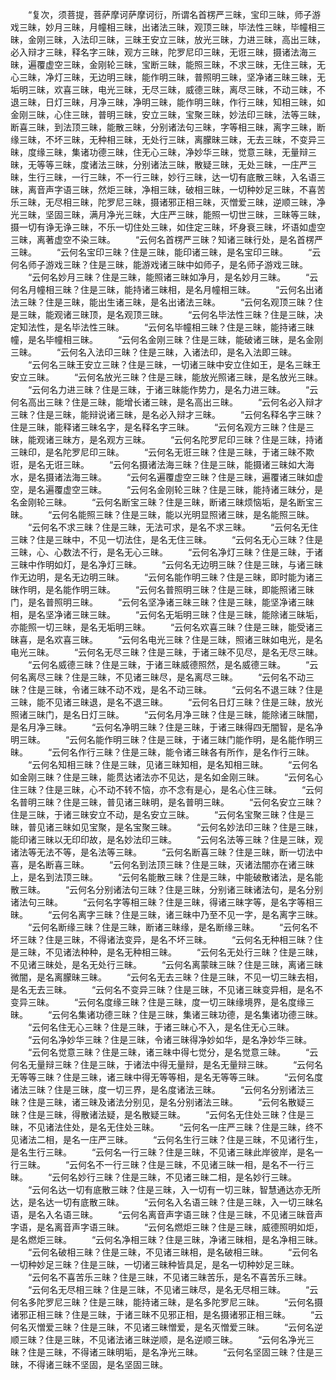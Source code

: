 <!-- { "loadSidebar": true } -->
　　“复次，须菩提，菩萨摩诃萨摩诃衍，所谓名首楞严三昧，宝印三昧，师子游戏三昧，妙月三昧，月幢相三昧，出诸法三昧，观顶三昧，毕法性三昧，毕幢相三昧，金刚三昧，入法印三昧，三昧王安立三昧，放光三昧，力进三昧，高出三昧，必入辩才三昧，释名字三昧，观方三昧，陀罗尼印三昧，无诳三昧，摄诸法海三昧，遍覆虚空三昧，金刚轮三昧，宝断三昧，能照三昧，不求三昧，无住三昧，无心三昧，净灯三昧，无边明三昧，能作明三昧，普照明三昧，坚净诸三昧三昧，无垢明三昧，欢喜三昧，电光三昧，无尽三昧，威德三昧，离尽三昧，不动三昧，不退三昧，日灯三昧，月净三昧，净明三昧，能作明三昧，作行三昧，知相三昧，如金刚三昧，心住三昧，普明三昧，安立三昧，宝聚三昧，妙法印三昧，法等三昧，断喜三昧，到法顶三昧，能散三昧，分别诸法句三昧，字等相三昧，离字三昧，断缘三昧，不坏三昧，无种相三昧，无处行三昧，离朦昧三昧，无去三昧，不变异三昧，度缘三昧，集诸功德三昧，住无心三昧，净妙华三昧，觉意三昧，无量辩三昧，无等等三昧，度诸法三昧，分别诸法三昧，散疑三昧，无处三昧，一庄严三昧，生行三昧，一行三昧，不一行三昧，妙行三昧，达一切有底散三昧，入名语三昧，离音声字语三昧，然炬三昧，净相三昧，破相三昧，一切种妙足三昧，不喜苦乐三昧，无尽相三昧，陀罗尼三昧，摄诸邪正相三昧，灭憎爱三昧，逆顺三昧，净光三昧，坚固三昧，满月净光三昧，大庄严三昧，能照一切世三昧，三昧等三昧，摄一切有诤无诤三昧，不乐一切住处三昧，如住定三昧，坏身衰三昧，坏语如虚空三昧，离著虚空不染三昧。
　　“云何名首楞严三昧？知诸三昧行处，是名首楞严三昧。
　　“云何名宝印三昧？住是三昧，能印诸三昧，是名宝印三昧。
　　“云何名师子游戏三昧？住是三昧，能游戏诸三昧中如师子，是名师子游戏三昧。
　　“云何名妙月三昧？住是三昧，能照诸三昧如净月，是名妙月三昧。
　　“云何名月幢相三昧？住是三昧，能持诸三昧相，是名月幢相三昧。
　　“云何名出诸法三昧？住是三昧，能出生诸三昧，是名出诸法三昧。
　　“云何名观顶三昧？住是三昧，能观诸三昧顶，是名观顶三昧。
　　“云何名毕法性三昧？住是三昧，决定知法性，是名毕法性三昧。
　　“云何名毕幢相三昧？住是三昧，能持诸三昧幢，是名毕幢相三昧。
　　“云何名金刚三昧？住是三昧，能破诸三昧，是名金刚三昧。
　　“云何名入法印三昧？住是三昧，入诸法印，是名入法即三昧。
　　“云何名三昧王安立三昧？住是三昧，一切诸三昧中安立住如王，是名三昧王安立三昧。
　　“云何名放光三昧？住是三昧，能放光照诸三昧，是名放光三昧。
　　“云何名力进三昧？住是三昧，于诸三昧能作势力，是名力进三昧。
　　“云何名高出三昧？住是三昧，能增长诸三昧，是名高出三昧。
　　“云何名必入辩才三昧？住是三昧，能辩说诸三昧，是名必入辩才三昧。
　　“云何名释名字三昧？住是三昧，能释诸三昧名字，是名释名字三昧。
　　“云何名观方三昧？住是三昧，能观诸三昧方，是名观方三昧。
　　“云何名陀罗尼印三昧？住是三昧，持诸三昧印，是名陀罗尼印三昧。
　　“云何名无诳三昧？住是三昧，于诸三昧不欺诳，是名无诳三昧。
　　“云何名摄诸法海三昧？住是三昧，能摄诸三昧如大海水，是名摄诸法海三昧。
　　“云何名遍覆虚空三昧？住是三昧，遍覆诸三昧如虚空，是名遍覆虚空三昧。
　　“云何名金刚轮三昧？住是三昧，能持诸三昧分，是名金刚轮三昧。
　　“云何名断宝三昧？住是三昧，断诸三昧烦恼垢，是名断宝三昧。
　　“云何名能照三昧？住是三昧，能以光明显照诸三昧，是名能照三昧。
　　“云何名不求三昧？住是三昧，无法可求，是名不求三昧。
　　“云何名无住三昧？住是三昧中，不见一切法住，是名无住三昧。
　　“云何名无心三昧？住是三昧，心、心数法不行，是名无心三昧。
　　“云何名净灯三昧？住是三昧，于诸三昧中作明如灯，是名净灯三昧。
　　“云何名无边明三昧？住是三昧，与诸三昧作无边明，是名无边明三昧。
　　“云何名能作明三昧？住是三昧，即时能为诸三昧作明，是名能作明三昧。
　　“云何名普照明三昧？住是三昧，即能照诸三昧门，是名普照明三昧。
　　“云何名坚净诸三昧三昧？住是三昧，能坚净诸三昧相，是名坚净诸三昧三昧。
　　“云何名无垢明三昧？住是三昧，能除诸三昧垢，亦能照一切三昧，是名无垢明三昧。
　　“云何名欢喜三昧？住是三昧，能受诸三昧喜，是名欢喜三昧。
　　“云何名电光三昧？住是三昧，照诸三昧如电光，是名电光三昧。
　　“云何名无尽三昧？住是三昧，于诸三昧不见尽，是名无尽三昧。
　　“云何名威德三昧？住是三昧，于诸三昧威德照然，是名威德三昧。
　　“云何名离尽三昧？住是三昧，不见诸三昧尽，是名离尽三昧。
　　“云何名不动三昧？住是三昧，令诸三昧不动不戏，是名不动三昧。
　　“云何名不退三昧？住是三昧，能不见诸三昧退，是名不退三昧。
　　“云何名日灯三昧？住是三昧，放光照诸三昧门，是名日灯三昧。
　　“云何名月净三昧？住是三昧，能除诸三昧闇，是名月净三昧。
　　“云何名净明三昧？住是三昧，于诸三昧得四无闇智，是名净明三昧。
　　“云何名能作明三昧？住是三昧，于诸三昧门能作明，是名能作明三昧。
　　“云何名作行三昧？住是三昧，能令诸三昧各有所作，是名作行三昧。
　　“云何名知相三昧？住是三昧，见诸三昧知相，是名知相三昧。
　　“云何名如金刚三昧？住是三昧，能贯达诸法亦不见达，是名如金刚三昧。
　　“云何名心住三昧？住是三昧，心不动不转不恼，亦不念有是心，是名心住三昧。
　　“云何名普明三昧？住是三昧，普见诸三昧明，是名普明三昧。
　　“云何名安立三昧？住是三昧，于诸三昧安立不动，是名安立三昧。
　　“云何名宝聚三昧？住是三昧，普见诸三昧如见宝聚，是名宝聚三昧。
　　“云何名妙法印三昧？住是三昧，能印诸三昧以无印印故，是名妙法印三昧。
　　“云何名法等三昧？住是三昧，观诸法等无法不等，是名法等三昧。
　　“云何名断喜三昧？住是三昧，断一切法中喜，是名断喜三昧。
　　“云何名到法顶三昧？住是三昧，灭诸法闇亦在诸三昧上，是名到法顶三昧。
　　“云何名能散三昧？住是三昧，中能破散诸法，是名能散三昧。
　　“云何名分别诸法句三昧？住是三昧，分别诸三昧诸法句，是名分别诸法句三昧。
　　“云何名字等相三昧？住是三昧，得诸三昧字等，是名字等相三昧。
　　“云何名离字三昧？住是三昧，诸三昧中乃至不见一字，是名离字三昧。
　　“云何名断缘三昧？住是三昧，断诸三昧缘，是名断缘三昧。
　　“云何名不坏三昧？住是三昧，不得诸法变异，是名不坏三昧。
　　“云何名无种相三昧？住是三昧，不见诸法种种，是名无种相三昧。
　　“云何名无处行三昧？住是三昧，不见诸三昧处，是名无处行三昧。
　　“云何名离蒙昧三昧？住是三昧，离诸三昧微闇，是名离朦昧三昧。
　　“云何名无去三昧？住是三昧，不见一切三昧去相，是名无去三昧。
　　“云何名不变异三昧？住是三昧，不见诸三昧变异相，是名不变异三昧。
　　“云何名度缘三昧？住是三昧，度一切三昧缘境界，是名度缘三昧。
　　“云何名集诸功德三昧？住是三昧，集诸三昧功德，是名集诸功德三昧。
　　“云何名住无心三昧？住是三昧，于诸三昧心不入，是名住无心三昧。
　　“云何名净妙华三昧？住是三昧，令诸三昧得净妙如华，是名净妙华三昧。
　　“云何名觉意三昧？住是三昧，诸三昧中得七觉分，是名觉意三昧。
　　“云何名无量辩三昧？住是三昧，于诸法中得无量辩，是名无量辩三昧。
　　“云何名无等等三昧？住是三昧，诸三昧中得无等等相，是名无等等三昧。
　　“云何名度诸法三昧？住是三昧，度一切三界，是名度诸法三昧。
　　“云何名分别诸法三昧？住是三昧，诸三昧及诸法分别见，是名分别诸法三昧。
　　“云何名散疑三昧？住是三昧，得散诸法疑，是名散疑三昧。
　　“云何名无住处三昧？住是三昧，不见诸法住处，是名无住处三昧。
　　“云何名一庄严三昧？住是三昧，终不见诸法二相，是名一庄严三昧。
　　“云何名生行三昧？住是三昧，不见诸行生，是名生行三昧。
　　“云何名一行三昧？住是三昧，不见诸三昧此岸彼岸，是名一行三昧。
　　“云何名不一行三昧？住是三昧，不见诸三昧一相，是名不一行三昧。
　　“云何名妙行三昧？住是三昧，不见诸三昧二相，是名妙行三昧。
　　“云何名达一切有底散三昧？住是三昧，入一切有一切三昧，智慧通达亦无所达，是名达一切有底散三昧。
　　“云何名入名语三昧？住是三昧，入一切三昧名语，是名入名语三昧。
　　“云何名离音声字语三昧？住是三昧，不见诸三昧音声字语，是名离音声字语三昧。
　　“云何名燃炬三昧？住是三昧，威德照明如炬，是名燃炬三昧。
　　“云何名净相三昧？住是三昧，净诸三昧相，是名净相三昧。
　　“云何名破相三昧？住是三昧，不见诸三昧相，是名破相三昧。
　　“云何名一切种妙足三昧？住是三昧，一切诸三昧种皆具足，是名一切种妙足三昧。
　　“云何名不喜苦乐三昧？住是三昧，不见诸三昧苦乐，是名不喜苦乐三昧。
　　“云何名无尽相三昧？住是三昧，不见诸三昧尽，是名无尽相三昧。
　　“云何名多陀罗尼三昧？住是三昧，能持诸三昧，是名多陀罗尼三昧。
　　“云何名摄诸邪正相三昧？住是三昧，于诸三昧不见邪正相，是名摄诸邪正相三昧。
　　“云何名灭憎爱三昧？住是三昧，不见诸三昧憎爱，是名灭憎爱三昧。
　　“云何名逆顺三昧？住是三昧，不见诸法诸三昧逆顺，是名逆顺三昧。
　　“云何名净光三昧？住是三昧，不得诸三昧明垢，是名净光三昧。
　　“云何名坚固三昧？住是三昧，不得诸三昧不坚固，是名坚固三昧。
